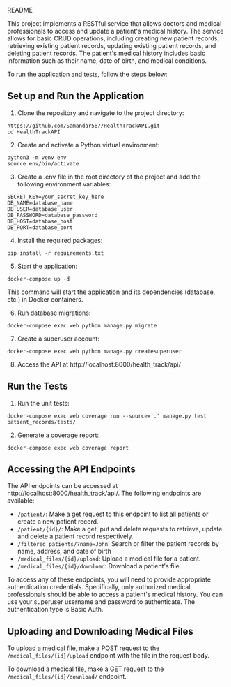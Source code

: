 README

This project implements a RESTful service that allows doctors and medical professionals to access and update a patient's medical history. The service allows for basic CRUD operations, including creating new patient records, retrieving existing patient records, updating existing patient records, and deleting patient records. The patient's medical history includes basic information such as their name, date of birth, and medical conditions.

To run the application and tests, follow the steps below:

## Set up and Run the Application

1. Clone the repository and navigate to the project directory:

```
https://github.com/Samandar587/HealthTrackAPI.git
cd HealthTrackAPI
```

2. Create and activate a Python virtual environment:

```
python3 -m venv env
source env/bin/activate
```

3. Create a .env file in the root directory of the project and add the following environment variables:

```
SECRET_KEY=your_secret_key_here
DB_NAME=database_name
DB_USER=database_user
DB_PASSWORD=database_password
DB_HOST=database_host
DB_PORT=database_port

```


4. Install the required packages:

```
pip install -r requirements.txt
```

5. Start the application:

```
docker-compose up -d
```

This command will start the application and its dependencies (database, etc.) in Docker containers.

6. Run database migrations:

```
docker-compose exec web python manage.py migrate
```

7. Create a superuser account:

```
docker-compose exec web python manage.py createsuperuser
```

8. Access the API at http://localhost:8000/health_track/api/

## Run the Tests

1. Run the unit tests:

```
docker-compose exec web coverage run --source='.' manage.py test patient_records/tests/
```

2. Generate a coverage report:

```
docker-compose exec web coverage report
```

## Accessing the API Endpoints

The API endpoints can be accessed at http://localhost:8000/health_track/api/. The following endpoints are available:

- `/patient/`: Make a get request to this endpoint to list all patients or create a new patient record.
- `/patient/{id}/`: Make a get, put and delete requests to retrieve, update and delete a patient record respectively.
- `/filtered_patients/?name=John`: Search or filter the patient records by name, address, and date of birth
- `/medical_files/{id}/upload`: Upload a medical file for a patient.
- `/medical_files/{id}/download`: Download a patient's file.

To access any of these endpoints, you will need to provide appropriate authentication credentials. Specifically, only authorized medical professionals should be able to access a patient's medical history. You can use your superuser username and password to authenticate. The authentication type is Basic Auth.

## Uploading and Downloading Medical Files

To upload a medical file, make a POST request to the `/medical_files/{id}/upload` endpoint with the file in the request body.

To download a medical file, make a GET request to the `/medical_files/{id}/download/` endpoint.